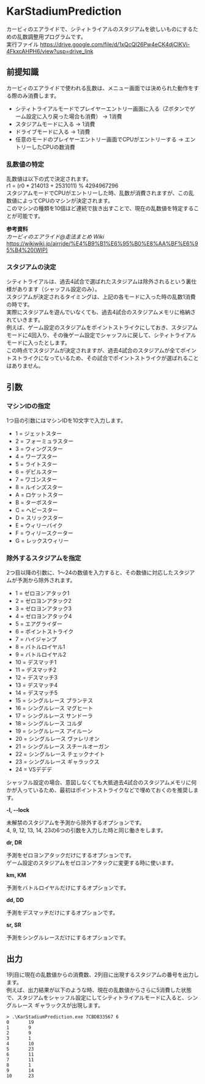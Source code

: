 # KarStadiumPrediction
カービィのエアライドで、シティトライアルのスタジアムを欲しいものにするための乱数調整用プログラムです。  
実行ファイル https://drive.google.com/file/d/1xQcQI26Pw4eCK4djCIKVi-4FkxcAHPH6/view?usp=drive_link
## 前提知識
カービィのエアライドで使われる乱数は、メニュー画面では決められた動作をする際のみ消費します。
* シティトライアルモードでプレイヤーエントリー画面に入る（Zボタンでゲーム設定に入り戻った場合も消費） → 1消費
* スタジアムモードに入る → 1消費
* ドライブモードに入る → 1消費
* 任意のモードのプレイヤーエントリー画面でCPUがエントリーする → エントリーしたCPUの数消費
### 乱数値の特定
乱数値は以下の式で決定されます。  
r1 = (r0 * 214013 + 2531011) % 4294967296  
スタジアムモードでCPUがエントリーした時、乱数が消費されますが、この乱数値によってCPUのマシンが決定されます。  
このマシンの種類を10個ほど連続で抜き出すことで、現在の乱数値を特定することが可能です。

**参考資料**  
*カービィのエアライド@走法まとめ Wiki* https://wikiwiki.jp/airride/%E4%B9%B1%E6%95%B0%E8%AA%BF%E6%95%B4%20(WIP)
### スタジアムの決定
シティトライアルは、過去4試合で選ばれたスタジアムは除外されるという裏仕様があります（シャッフル設定のみ）。  
スタジアムが決定されるタイミングは、上記の各モードに入った時の乱数1消費の時です。  
実際にスタジアムを遊んでいなくても、過去4試合のスタジアムメモリに格納されていきます。  
例えば、ゲーム設定のスタジアムをポイントストライクにしておき、スタジアムモードに4回入り、その後ゲーム設定でシャッフルに戻して、シティトライアルモードに入ったとします。  
この時点でスタジアムが決定されますが、過去4試合のスタジアムが全てポイントストライクになっているため、その試合でポイントストライクが選ばれることはありません。
## 引数
### マシンIDの指定
1つ目の引数にはマシンIDを10文字で入力します。
* 1 = ジェットスター
* 2 = フォーミュラスター
* 3 = ウィングスター
* 4 = ワープスター
* 5 = ライトスター
* 6 = デビルスター
* 7 = ワゴンスター
* 8 = ルインズスター
* A = ロケットスター
* B = ターボスター
* C = ヘビースター
* D = スリックスター
* E = ウィリーバイク
* F = ウィリースクーター
* G = レックスウィリー

### 除外するスタジアムを指定
2つ目以降の引数に、1～24の数値を入力すると、その数値に対応したスタジアムが予測から除外されます。
* 1 = ゼロヨンアタック1
* 2 = ゼロヨンアタック2
* 3 = ゼロヨンアタック3
* 4 = ゼロヨンアタック4
* 5 = エアグライダー
* 6 = ポイントストライク
* 7 = ハイジャンプ
* 8 = バトルロイヤル1
* 9 = バトルロイヤル2
* 10 = デスマッチ1
* 11 = デスマッチ2
* 12 = デスマッチ3
* 13 = デスマッチ4
* 14 = デスマッチ5
* 15 = シングルレース プランテス
* 16 = シングルレース マグヒート
* 17 = シングルレース サンドーラ
* 18 = シングルレース コルダ
* 19 = シングルレース アイルーン
* 20 = シングルレース ヴァレリオン
* 21 = シングルレース スチールオーガン
* 22 = シングルレース チェックナイト
* 23 = シングルレース ギャラックス
* 24 = VSデデデ

シャッフル設定の場合、意図しなくても大抵過去4試合のスタジアムメモリに何かが入っているため、最初はポイントストライクなどで埋めておくのを推奨します。  

**-l, --lock**

未解禁のスタジアムを予測から除外するオプションです。  
4, 9, 12, 13, 14, 23の6つの引数を入力した時と同じ働きをします。

**dr, DR**

予測をゼロヨンアタックだけにするオプションです。  
ゲーム設定のスタジアムをゼロヨンアタックに変更する時に使います。

**km, KM**

予測をバトルロイヤルだけにするオプションです。

**dd, DD**

予測をデスマッチだけにするオプションです。

**sr, SR**

予測をシングルレースだけにするオプションです。
## 出力
1列目に現在の乱数値からの消費数、2列目に出現するスタジアムの番号を出力します。  
例えば、出力結果が以下のような時、現在の乱数値からさらに5消費した状態で、スタジアムをシャッフル設定にしてシティトライアルモードに入ると、シングルレース ギャラックスが出現します。
```
> .\KarStadiumPrediction.exe 7CBDB33567 6
0       19
1       9
2       9
3       1
4       10
5       23
6       11
7       11
8       1
9       14
10      23
```
